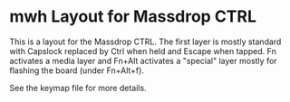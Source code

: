 # mwh Layout for Massdrop CTRL

This is a layout for the Massdrop CTRL. The first layer is mostly standard with
Capslock replaced by Ctrl when held and Escape when tapped. Fn activates a media
layer and Fn+Alt activates a "special" layer mostly for flashing the board
(under Fn+Alt+f).

See the keymap file for more details.

